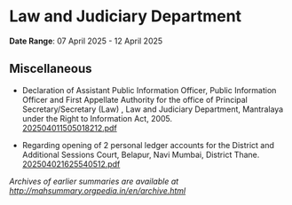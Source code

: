 # Law and Judiciary Department

**Date Range**: 07 April 2025 - 12 April 2025


## Miscellaneous
- Declaration of  Assistant Public Information Officer, Public Information Officer and First Appellate Authority   for the office of Principal Secretary/Secretary (Law) , Law and Judiciary  Department, Mantralaya under the Right to Information Act, 2005.\
  [202504011505018212.pdf](https://gr.maharashtra.gov.in/Site/Upload/Government%20Resolutions/English/202504011505018212....pdf)

- Regarding opening of 2 personal ledger accounts for the District and Additional Sessions Court, Belapur, Navi Mumbai, District Thane.\
  [202504021625540512.pdf](https://gr.maharashtra.gov.in/Site/Upload/Government%20Resolutions/English/202504021625540512.pdf)


*Archives of earlier summaries are available at http://mahsummary.orgpedia.in/en/archive.html*